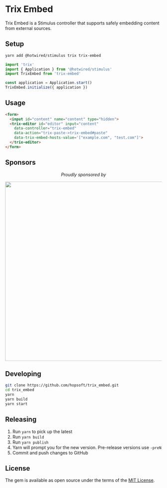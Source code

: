 # Trix Embed

Trix Embed is a Stimulus controller that supports safely embedding content from external sources.

## Setup

```sh
yarn add @hotwired/stimulus trix trix-embed
```

```js
import 'trix'
import { Application } from '@hotwired/stimulus'
import TrixEmbed from 'trix-embed'

const application = Application.start()
TrixEmbed.initialize({ application })
```

## Usage

```html
<form>
  <input id="content" name="content" type="hidden">
  <trix-editor id="editor" input="content"
    data-controller="trix-embed"
    data-action="trix-paste->trix-embed#paste"
    data-trix-embed-hosts-value='["example.com", "test.com"]'>
  </trix-editor>
</form>
```

## Sponsors

<p align="center">
  <em>Proudly sponsored by</em>
</p>
<p align="center">
  <a href="https://www.clickfunnels.com?utm_source=hopsoft&utm_medium=open-source&utm_campaign=trix_embed">
    <img src="https://images.clickfunnel.com/uploads/digital_asset/file/176632/clickfunnels-dark-logo.svg" width="575" />
  </a>
</p>

## Developing

```sh
git clone https://github.com/hopsoft/trix_embed.git
cd trix_embed
yarn
yarn build
yarn start
```

## Releasing

1. Run `yarn` to pick up the latest
1. Run `yarn build`
1. Run `yarn publish`
1. Yarn will prompt you for the new version. Pre-release versions use `-preN`
1. Commit and push changes to GitHub

## License

The gem is available as open source under the terms of the [MIT License](https://opensource.org/licenses/MIT).
